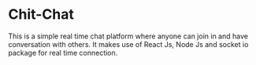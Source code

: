 # Chit-Chat

This is a simple real time chat platform where anyone can join in and have conversation with others.
It makes use of React Js, Node Js and socket io package for real time connection.

